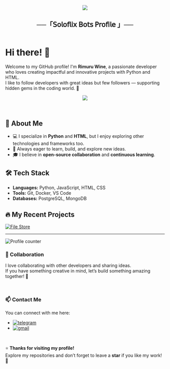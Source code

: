 <p align="center">
  <img src="https://readme-typing-svg.herokuapp.com?color=DC143C&center=true&lines=Welcome+to+My+GitHub+Profile;Exploring+the+world+of+code;Sharing+my+projects+and+learnings;Enjoy+your+stay!&width=600&height=180">
</p>

<h2 align="center">
    ──「𝖲𝗈𝗅𝗈𝖿𝗅𝗂𝗑 𝖡𝗈𝗍𝗌 𝖯𝗋𝗈𝖿𝗂𝗅𝖾 」──
</h2>

<div style="display: flex;">
  <div style="flex: 1;">

# Hi there! 👋

Welcome to my GitHub profile! I'm **Rimuru Wine**, a passionate developer who loves creating impactful and innovative projects with Python and HTML.  
I like to follow developers with great ideas but few followers — supporting hidden gems in the coding world. 💎

<p align="center">
<img src="https://graph.org/file/aa9da1a841d1a507d8f87-98cc1315bca7c068ce.jpg">
</p>

<br>

## 🌟 About Me

- 💻 I specialize in **Python** and **HTML**, but I enjoy exploring other technologies and frameworks too.  
- 🚀 Always eager to learn, build, and explore new ideas.  
- 🎓 I believe in **open-source collaboration** and **continuous learning**.

## 🛠️ Tech Stack

- **Languages:** Python, JavaScript, HTML, CSS  
- **Tools:** Git, Docker, VS Code  
- **Databases:** PostgreSQL, MongoDB  

## 🔥 My Recent Projects

[![File Store](https://github-readme-stats.vercel.app/api/pin?username=Soloflix-bots&theme=github_dark&hide_border=true&repo=filestore)](https://github.com/Soloflix-bots/filestore)

---

![Profile counter](https://moe-counter.glitch.me/get/@soloflix-bots)

### 🤝 Collaboration

I love collaborating with other developers and sharing ideas.  
If you have something creative in mind, let’s build something amazing together! 💫

<br>

### 📫 Contact Me

You can connect with me here:

- [![telegram](https://img.shields.io/badge/Rimuru_Wine-Telegram-blue?style=for-the-badge&logo=telegram)](https://t.me/cosmic_freak)
- [![gmail](https://img.shields.io/badge/Soloflix_Bots-Gmail-red?style=for-the-badge&logo=gmail)](mailto:soloflix.bots@gmail.com)

<br>

⭐ **Thanks for visiting my profile!**  
Explore my repositories and don’t forget to leave a **star** if you like my work! 🌟
